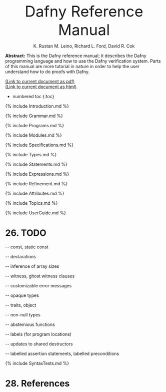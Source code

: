 <link rel="stylesheet" href="../assets/main.css">
<script src="https://cdn.mathjax.org/mathjax/latest/MathJax.js?config=TeX-AMS-MML_HTMLorMML" type="text/javascript"></script>

<font size="+4"><p style="text-align: center;">Dafny Reference Manual</p></font> <!-- PDFOMIT -->
<p style="text-align: center;">K. Rustan M. Leino, Richard L. Ford, David R. Cok</p> <!-- PDFOMIT -->
<p style="text-align: center;"><script> document.write(new Date(document.lastModified)); </script></p> <!-- PDFOMIT -->

<!--PDF NEWPAGE-->

**Abstract:**
This is the Dafny reference manual; it describes the Dafny programming
language and how to use the Dafny verification system.
Parts of this manual are more tutorial in nature in order to help the
user understand how to do proofs with Dafny.

[(Link to current document as pdf)](https://github.com/dafny-lang/dafny/blob/master/docs/DafnyRef/out/DafnyRef.pdf)\
[(Link to current document as html)](https://dafny-lang.github.io/dafny/DafnyReferenceManual/DafnyRef)

- numbered toc
{:toc}

{% include Introduction.md %}

{% include Grammar.md %}

{% include Programs.md %}

{% include Modules.md %}

{% include Specifications.md %}

{% include Types.md %}

{% include Statements.md %}

{% include Expressions.md %}

{% include Refinement.md %}

{% include Attributes.md %}

{% include Topics.md %}

{% include UserGuide.md %}

# 26. TODO

-- const, static const

-- declarations

-- inference of array sizes

-- witness, ghost witness clauses

-- customizable error messages

-- opaque types

-- traits, object

-- non-null types

-- abstemious functions

-- labels (for program locations)

-- updates to shared destructors

-- labelled assertion statements, labelled preconditions

{% include SyntaxTests.md %}

# 28. References

